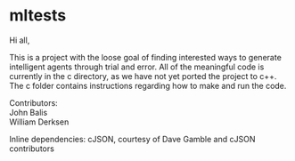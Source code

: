 # mltests

Hi all,

This is a project with the loose goal of finding interested ways to generate intelligent agents through trial and error. 
All of the meaningful code is currently in the c directory, as we have not yet ported the project to c++. The c folder contains 
instructions regarding how to make and run the code. 

Contributors:  
John Balis   
William Derksen  

Inline dependencies:
cJSON, courtesy of Dave Gamble and cJSON contributors
